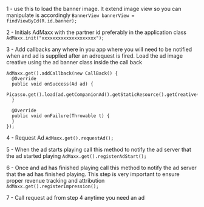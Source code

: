 1 - use this to load the banner image. It extend image view so you can manipulate is accordingly
```BannerView bannerView = findViewById(R.id.banner);```

2 - Initials AdMaxx with the partner id preferably in the application class
```AdMaxx.init("xxxxxxxxxxxxxxxxxxxx");```

3 - Add callbacks any where in you app where you will need to be notified  when and ad is supplied after an adrequest is fired. Load the ad image creative using the ad banner class inside the call back

```
AdMaxx.get().addCallback(new CallBack() {
  @Override
  public void onSuccess(Ad ad) {
    Picasso.get().load(ad.getCompanionAd().getStaticResource().getCreative()).into(bannerView);
  }

  @Override
  public void onFailure(Throwable t) {
  }
});
```

4 - Request Ad
```AdMaxx.get().requestAd();```

5 - When the ad starts playing call this method to notify the ad server that the ad started playing
```AdMaxx.get().registerAdStart();```

6 - Once and ad has finished playing call this method to notify the ad server that the ad has finished playing. This step is very important to ensure proper revenue tracking and attribution
```AdMaxx.get().registerImpression();```

7 - Call request ad from step 4 anytime you need an ad
